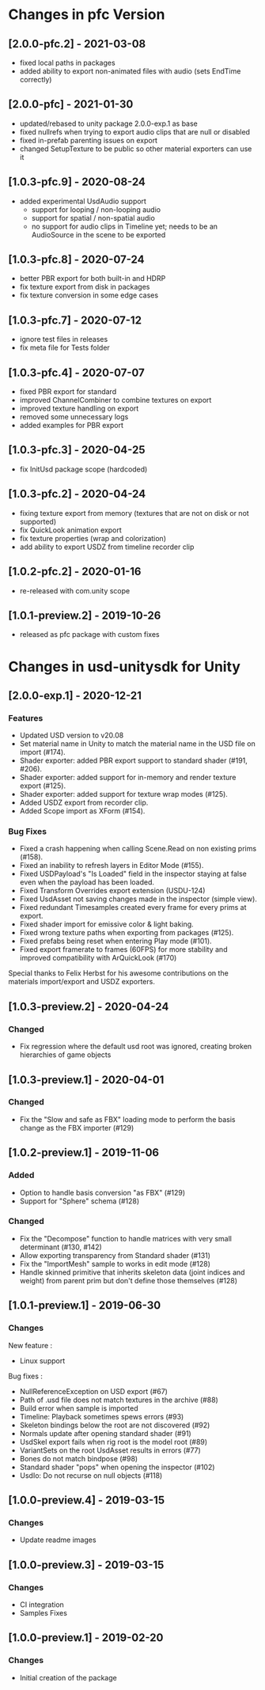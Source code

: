 # Changes in pfc Version

## [2.0.0-pfc.2] - 2021-03-08
- fixed local paths in packages
- added ability to export non-animated files with audio (sets EndTime correctly)

## [2.0.0-pfc] - 2021-01-30
- updated/rebased to unity package 2.0.0-exp.1 as base
- fixed nullrefs when trying to export audio clips that are null or disabled
- fixed in-prefab parenting issues on export
- changed SetupTexture to be public so other material exporters can use it

## [1.0.3-pfc.9] - 2020-08-24
- added experimental UsdAudio support
  - support for looping / non-looping audio
  - support for spatial / non-spatial audio
  - no support for audio clips in Timeline yet;
    needs to be an AudioSource in the scene to be exported

## [1.0.3-pfc.8] - 2020-07-24
- better PBR export for both built-in and HDRP
- fix texture export from disk in packages
- fix texture conversion in some edge cases

## [1.0.3-pfc.7] - 2020-07-12
- ignore test files in releases
- fix meta file for Tests folder

## [1.0.3-pfc.4] - 2020-07-07
- fixed PBR export for standard
- improved ChannelCombiner to combine textures on export
- improved texture handling on export
- removed some unnecessary logs
- added examples for PBR export

## [1.0.3-pfc.3] - 2020-04-25
- fix InitUsd package scope (hardcoded)

## [1.0.3-pfc.2] - 2020-04-24
- fixing texture export from memory (textures that are not on disk or not supported)
- fix QuickLook animation export
- fix texture properties (wrap and colorization)
- add ability to export USDZ from timeline recorder clip

## [1.0.2-pfc.2] - 2020-01-16
- re-released with com.unity scope

## [1.0.1-preview.2] - 2019-10-26
- released as pfc package with custom fixes

# Changes in usd-unitysdk for Unity

## [2.0.0-exp.1] - 2020-12-21
### Features
- Updated USD version to v20.08
- Set material name in Unity to match the material name in the USD file on import (#174).
- Shader exporter: added PBR export support to standard shader (#191, #206).
- Shader exporter: added support for in-memory and render texture export (#125).
- Shader exporter: added support for texture wrap modes (#125).
- Added USDZ export from recorder clip.
- Added Scope import as XForm (#154).

### Bug Fixes
- Fixed a crash happening when calling Scene.Read on non existing prims (#158).
- Fixed an inability to refresh layers in Editor Mode (#155).
- Fixed USDPayload's "Is Loaded" field in the inspector staying at false even when the payload has been loaded.
- Fixed Transform Overrides export extension (USDU-124)
- Fixed UsdAsset not saving changes made in the inspector (simple view).
- Fixed redundant Timesamples created every frame for every prims at export.
- Fixed shader import for emissive color & light baking.
- Fixed wrong texture paths when exporting from packages (#125).
- Fixed prefabs being reset when entering Play mode (#101).
- Fixed export framerate to frames (60FPS) for more stability and improved compatibility with ArQuickLook (#170)

Special thanks to Felix Herbst for his awesome contributions on the materials import/export and USDZ exporters.

## [1.0.3-preview.2] - 2020-04-24
### Changed
- Fix regression where the default usd root was ignored, creating broken hierarchies of game objects

## [1.0.3-preview.1] - 2020-04-01
### Changed
- Fix the "Slow and safe as FBX" loading mode to perform the basis change as the FBX importer (#129)
 
## [1.0.2-preview.1] - 2019-11-06
### Added
- Option to handle basis conversion "as FBX" (#129)
- Support for "Sphere" schema (#128)

### Changed
- Fix the "Decompose" function to handle matrices with very small determinant (#130, #142)
- Allow exporting transparency from Standard shader (#131)
- Fix the "ImportMesh" sample to works in edit mode (#128)
- Handle skinned primitive that inherits skeleton data (joint indices and weight) from parent prim but don't define those themselves (#128)


## [1.0.1-preview.1] - 2019-06-30
### Changes

New feature :
- Linux support

Bug fixes :
- NullReferenceException on USD export (#67)
- Path of .usd file does not match textures in the archive (#88)
- Build error when sample is imported
- Timeline: Playback sometimes spews errors (#93)
- Skeleton bindings below the root are not discovered (#92)
- Normals update after opening standard shader (#91)
- UsdSkel export fails when rig root is the model root (#89)
- VariantSets on the root UsdAsset results in errors (#77)
- Bones do not match bindpose (#98)
- Standard shader "pops" when opening the inspector (#102)
- UsdIo: Do not recurse on null objects (#118)

## [1.0.0-preview.4] - 2019-03-15
### Changes
- Update readme images

## [1.0.0-preview.3] - 2019-03-15
### Changes
- CI integration
- Samples Fixes

## [1.0.0-preview.1] - 2019-02-20
### Changes
- Initial creation of the package
